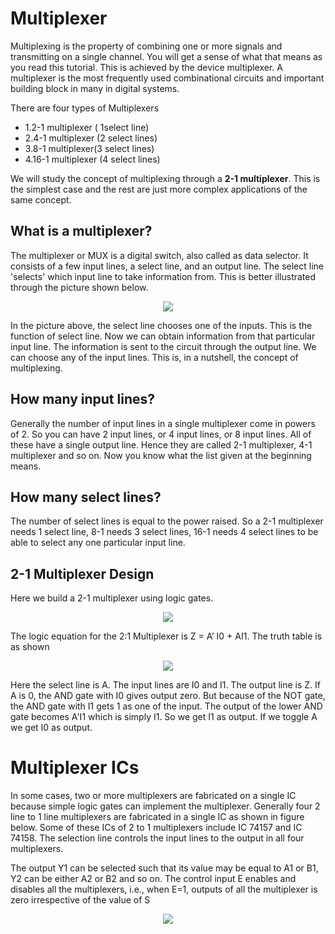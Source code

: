  # Multiplexer
Multiplexing is the property of combining one or more signals and transmitting on a single channel. You will get a sense of what that means as you read this tutorial. This is achieved by the device multiplexer. A multiplexer is the most frequently used combinational circuits and important building block in many in digital systems.

There are four types of Multiplexers
 
 * 1.2-1 multiplexer ( 1select line)
 * 2.4-1 multiplexer (2 select lines)
 * 3.8-1 multiplexer(3 select lines)
 * 4.16-1 multiplexer (4 select lines)
 
We will study the concept of multiplexing through a __2-1 multiplexer__. This is the simplest case and the rest are just more complex applications of the same concept.

## What is a multiplexer?

The multiplexer or MUX is a digital switch, also called as data selector. It consists of a few input lines, a select line, and an output line. The select line 'selects' which input line to take information from. This is better illustrated through the picture shown below.

<p align="center">
<img src="https://user-images.githubusercontent.com/58845531/79624726-55c43200-8141-11ea-9427-15ac98e2ef80.gif"/>
</p> 

In the picture above, the select line chooses one of the inputs. This is the function of select line. Now we can obtain information from that particular input line. The information is sent to the circuit through the output line. We can choose any of the input lines. This is, in a nutshell, the concept of multiplexing.

## How many input lines?

Generally the number of input lines in a single multiplexer come in powers of 2. So you can have 2 input lines, or 4 input lines, or 8 input lines. All of these have a single output line. Hence they are called 2-1 multiplexer, 4-1 multiplexer and so on. Now you know what the list given at the beginning means.

## How many select lines?

The number of select lines is equal to the power raised. So a 2-1 multiplexer needs 1 select line, 8-1 needs 3 select lines, 16-1 needs 4 select lines to be able to select any one particular input line. 

## 2-1 Multiplexer Design

Here we build a 2-1 multiplexer using logic gates. 

<p align="center">
<img src="https://user-images.githubusercontent.com/58845531/79625823-56f95d00-8149-11ea-94da-c6e85c6ecd12.png"/>
</p> 

The logic equation for the 2:1 Multiplexer is Z = A’ I0 + AI1. The truth table is as shown
<p align="center">
<img src="https://user-images.githubusercontent.com/58845531/79625924-09c9bb00-814a-11ea-94b3-d19dd37b1a4f.jpg"/>
</p> 

Here the select line is A. The input lines are I0 and I1. The output line is Z. If A is 0, the AND gate with I0 gives output zero. But because of the NOT gate, the AND gate with I1 gets 1 as one of the input. The output of the lower AND gate becomes A'I1 which is simply I1. So we get I1 as output. If we toggle A we get I0 as output.

# Multiplexer ICs

In some cases, two or more multiplexers are fabricated on a single IC because simple logic gates can implement the multiplexer. Generally four 2 line to 1 line multiplexers are fabricated in a single IC as shown in figure below. Some of these ICs of 2 to 1 multiplexers include IC 74157 and IC 74158. The selection line controls the input lines to the output in all four multiplexers.

The output Y1 can be selected such that its value may be equal to A1 or B1, Y2 can be either A2 or B2 and so on. The control input E enables and disables all the multiplexers, i.e., when E=1, outputs of all the multiplexer is zero irrespective of the value of S

<p align="center">
<img src="https://user-images.githubusercontent.com/58845531/79626277-8067b800-814c-11ea-8898-88312ad27939.jpg"/>
</p> 
